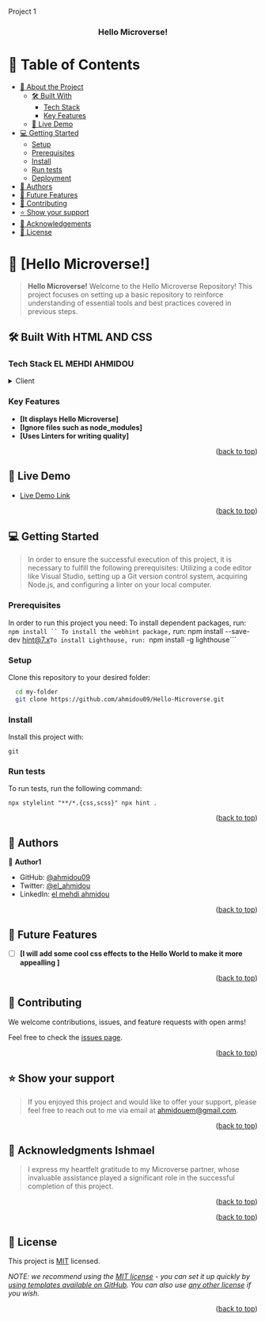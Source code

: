 <a name="readme-top">Project 1</a>

<div align="center">

  <h3><b>Hello Microverse!</b></h3>

</div>

# 📗 Table of Contents

- [📖 About the Project](#about-project)
  - [🛠 Built With](#built-with)
    - [Tech Stack](#tech-stack)
    - [Key Features](#key-features)
  - [🚀 Live Demo](#live-demo)
- [💻 Getting Started](#getting-started)
  - [Setup](#setup)
  - [Prerequisites](#prerequisites)
  - [Install](#install)
  - [Run tests](#run-tests)
  - [Deployment](#deployment)
- [👥 Authors](#authors)
- [🔭 Future Features](#future-features)
- [🤝 Contributing](#contributing)
- [⭐️ Show your support](#support)
- [🙏 Acknowledgements](#acknowledgements)
- [📝 License](#license)

<!-- PROJECT DESCRIPTION -->

# 📖 [Hello Microverse!] <a name="about-project"></a>

> **Hello Microverse!** Welcome to the Hello Microverse Repository! This project focuses on setting up a basic repository to reinforce understanding of essential tools and best practices covered in previous steps.

## 🛠 Built With <a name="built-with">HTML AND CSS</a>

### Tech Stack <a name="tech-stack">EL MEHDI AHMIDOU</a>

<details>
  <summary>Client</summary>
  <ul>
    <li><a href="https://reactjs.org/">Microverse</a></li>
  </ul>
</details>

<!-- Features -->

### Key Features <a name="key-features"></a>

>

- **[It displays Hello Microverse]**
- **[Ignore files such as node_modules]**
- **[Uses Linters for writing quality]**

<p align="right">(<a href="#readme-top">back to top</a>)</p>

<!-- LIVE DEMO -->

## 🚀 Live Demo <a name="live-demo"></a>

>

- [Live Demo Link](https://google.com)

<p align="right">(<a href="#readme-top">back to top</a>)</p>

<!-- GETTING STARTED -->

## 💻 Getting Started <a name="getting-started"></a>

> In order to ensure the successful execution of this project, it is necessary to fulfill the following prerequisites: Utilizing a code editor like Visual Studio, setting up a Git version control system, acquiring Node.js, and configuring a linter on your local computer.

### Prerequisites

In order to run this project you need:
To install dependent packages, run:
` npm install ``
    To install the webhint package,
    ` run: npm install --save-dev hint@7.x` To install Lighthouse, run: 
`npm install -g lighthouse```

### Setup

Clone this repository to your desired folder:

```sh
  cd my-folder
  git clone https://github.com/ahmidou09/Hello-Microverse.git
```

### Install

Install this project with:

```
git
```

### Run tests

To run tests, run the following command:

```
npx stylelint "**/*.{css,scss}" npx hint .
```

<p align="right">(<a href="#readme-top">back to top</a>)</p>

## 👥 Authors <a name="authors"></a>

>

👤 **Author1**

- GitHub: [@ahmidou09](https://github.com/ahmidou09)
- Twitter: [@el_ahmidou](https://twitter.com/el_ahmidou)
- LinkedIn: [el mehdi ahmidou](https://www.linkedin.com/in/el-mehdi-ahmidou-312590125/)

<p align="right">(<a href="#readme-top">back to top</a>)</p>

## 🔭 Future Features <a name="future-features"></a>

>

- [ ] **[I will add some cool css effects to the Hello World to make it more appealling ]**

<p align="right">(<a href="#readme-top">back to top</a>)</p>

## 🤝 Contributing <a name="contributing"></a>

We welcome contributions, issues, and feature requests with open arms!

Feel free to check the [issues page](../../issues/).

<p align="right">(<a href="#readme-top">back to top</a>)</p>

## ⭐️ Show your support <a name="support"></a>

> If you enjoyed this project and would like to offer your support, please feel free to reach out to me via email at ahmidouem@gmail.com.

<p align="right">(<a href="#readme-top">back to top</a>)</p>

## 🙏 Acknowledgments <a name="acknowledgements">Ishmael</a>

> I express my heartfelt gratitude to my Microverse partner, whose invaluable assistance played a significant role in the successful completion of this project.

<p align="right">(<a href="#readme-top">back to top</a>)</p>

<p align="right">(<a href="#readme-top">back to top</a>)</p>

## 📝 License <a name="license"></a>

This project is [MIT](./LICENSE) licensed.

_NOTE: we recommend using the [MIT license](https://choosealicense.com/licenses/mit/) - you can set it up quickly by [using templates available on GitHub](https://docs.github.com/en/communities/setting-up-your-project-for-healthy-contributions/adding-a-license-to-a-repository). You can also use [any other license](https://choosealicense.com/licenses/) if you wish._

<p align="right">(<a href="#readme-top">back to top</a>)</p>
